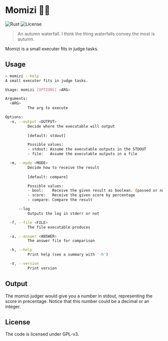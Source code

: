# Momizi 🌸🐺

![Rust](https://img.shields.io/badge/rust-orange?style=flat&logo=rust&logoColor=white)
![License](https://img.shields.io/badge/license-GPL--3.0-blue)

> An autumn waterfall. I think the thing waterfalls convey the most is autumn.

Momizi is a small executer fits in judge tasks.

## Usage

``` bash
~ momizi --help
A small executer fits in judge tasks.

Usage: momizi [OPTIONS] <ARG>

Arguments:
  <ARG>
          The arg to execute

Options:
  -o, --output <OUTPUT>
          Decide where the executable will output
          
          [default: stdout]

          Possible values:
          - stdout: Assume the executable outputs in the STDOUT
          - file:   Assume the executable outputs in a file

  -m, --mode <MODE>
          Decide how to receive the result
          
          [default: compare]

          Possible values:
          - bool:    Receive the given result as boolean. (passed or not)
          - score:   Receive the given score by percentage
          - compare: Compare the result

      --log
          Outputs the log in stderr or not

  -f, --file <FILE>
          The file executable produces

  -a, --answer <ANSWER>
          The answer file for comparison

  -h, --help
          Print help (see a summary with '-h')

  -V, --version
          Print version
```

## Output

The momizi judger would give you a number in stdout, representing the score in precentage. Notice that this number could be a decimal or an integer.

## License

The code is licensed under GPL-v3.